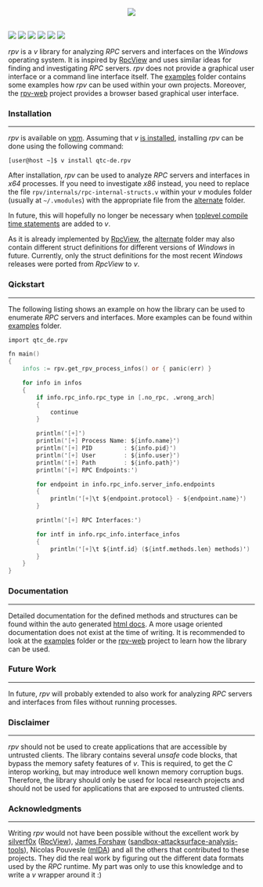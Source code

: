 <div align="center">
  <img src="https://github.com/qtc-de/rpv/assets/49147108/89c49bf5-6f97-455e-b9e1-b38b27e58658"/>
</div>
<br/>

[![](https://github.com/qtc-de/rpv/actions/workflows/build-examples.yml/badge.svg?branch=main)](https://github.com/qtc-de/rpv/actions/workflows/build-examples.yml)
[![](https://github.com/qtc-de/rpv/actions/workflows/build-examples.yml/badge.svg?branch=dev)](https://github.com/qtc-de/rpv/actions/workflows/build-examples.yml)
[![](https://img.shields.io/badge/version-1.2.1-blue)](https://github.com/qtc-de/rpv/releases)
[![](https://img.shields.io/badge/programming%20language-v-blue)](https://vlang.io/)
[![](https://img.shields.io/badge/license-GPL%20v3.0-blue)](https://github.com/qtc-de/rpv/blob/master/LICENSE)
[![](https://img.shields.io/badge/docs-fa6b05)](https://qtc-de.github.io/rpv)

*rpv* is a *v* library for analyzing *RPC* servers and interfaces
on the *Windows* operating system. It is inspired by [RpcView](https://www.rpcview.org/)
and uses similar ideas for finding and investigating *RPC* servers.
*rpv* does not provide a graphical user interface or a command line
interface itself. The [examples](/examples) folder contains some
examples how *rpv* can be used within your own projects. Moreover,
the [rpv-web](https://github.com/qtc-de/rpv-web) project provides
a browser based graphical user interface.


### Installation

----

*rpv* is available on [vpm](https://vpm.vlang.io/packages/qtc.rpv).
Assuming that *v* [is installed](https://github.com/vlang/v#installing-v-from-source),
installing *rpv* can be done using the following command:

```console
[user@host ~]$ v install qtc-de.rpv
```

After installation, *rpv* can be used to analyze *RPC* servers and
interfaces in *x64* processes. If you need to investigate *x86* instead,
you need to replace the file `rpv/internals/rpc-internal-structs.v` within
your *v* modules folder (usually at `~/.vmodules`) with the appropriate
file from the [alternate](/alternate) folder.

In future, this will hopefully no longer be necessary when [toplevel
compile time statements](https://github.com/vlang/v/discussions/18670)
are added to *v*.

As it is already implemented by [RpcView](https://github.com/silverf0x/RpcView),
the [alternate](/alternate) folder may also contain different struct
definitions for different versions of *Windows* in future. Currently,
only the struct definitions for the most recent *Windows* releases were
ported from *RpcView* to *v*.


### Qickstart

----

The following listing shows an example on how the library can be used to
enumerate *RPC* servers and interfaces. More examples can be found within
[examples](/examples) folder.

```v
import qtc_de.rpv

fn main()
{
    infos := rpv.get_rpv_process_infos() or { panic(err) }

    for info in infos
    {
        if info.rpc_info.rpc_type in [.no_rpc, .wrong_arch]
        {
            continue
        }

        println('[+]')
        println('[+] Process Name: ${info.name}')
        println('[+] PID         : ${info.pid}')
        println('[+] User        : ${info.user}')
        println('[+] Path        : ${info.path}')
        println('[+] RPC Endpoints:')

        for endpoint in info.rpc_info.server_info.endpoints
        {
            println('[+]\t ${endpoint.protocol} - ${endpoint.name}')
        }

        println('[+] RPC Interfaces:')

        for intf in info.rpc_info.interface_infos
        {
            println('[+]\t ${intf.id} (${intf.methods.len} methods)')
        }
    }
}
```


### Documentation

----

Detailed documentation for the defined methods and structures can be
found within the auto generated [html docs](https://qtc-de.github.io/rpv/).
A more usage oriented documentation does not exist at the time of
writing. It is recommended to look at the [examples](/examples) folder
or the [rpv-web](https://github.com/qtc-de/rpv-web) project to learn
how the library can be used.


### Future Work

----

In future, *rpv* will probably extended to also work for analyzing *RPC*
servers and interfaces from files without running processes.


### Disclaimer

----

*rpv* should not be used to create applications that are accessible by untrusted clients.
The library contains several *unsafe* code blocks, that bypass the memory safety features
of *v*. This is required, to get the *C* interop working, but may introduce well known
memory corruption bugs. Therefore, the library should only be used for local research
projects and should not be used for applications that are exposed to untrusted clients.


### Acknowledgments

----

Writing *rpv* would not have been possible without the excellent work
by [silverf0x](https://github.com/silverf0x) ([RpcView](https://github.com/silverf0x/RpcView)),
[James Forshaw](https://twitter.com/tiraniddo) ([sandbox-attacksurface-analysis-tools](https://github.com/googleprojectzero/sandbox-attacksurface-analysis-tools)),
Nicolas Pouvesle ([mIDA](https://github.com/tenable/mIDA)) and all the
others that contributed to these projects. They did the real work by
figuring out the different data formats used by the *RPC* runtime. My
part was only to use this knowledge and to write a *v* wrapper around
it :)
